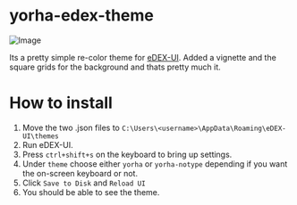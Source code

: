 # yorha-edex-theme
![Image](https://i.imgur.com/gWbUnp9.png)

Its a pretty simple re-color theme for [eDEX-UI](https://github.com/GitSquared/edex-ui). Added a vignette and the square grids for the background and thats pretty much it.

# How to install

1. Move the two .json files to `C:\Users\<username>\AppData\Roaming\eDEX-UI\themes`
2. Run eDEX-UI.
3. Press `ctrl+shift+s` on the keyboard to bring up settings.
4. Under `theme` choose either `yorha` or `yorha-notype` depending if you want the on-screen keyboard or not.
5. Click `Save to Disk` and `Reload UI`
6. You should be able to see the theme.

